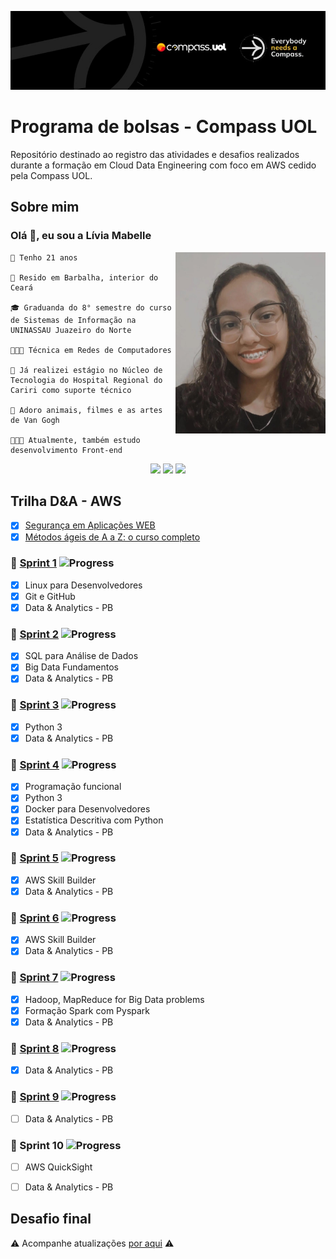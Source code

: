 ![Banner da Compass UOL](imagens/banner-compass.jpeg)

# Programa de bolsas - Compass UOL

Repositório destinado ao registro das atividades e desafios realizados durante a formação em Cloud Data Engineering com foco em AWS cedido pela Compass UOL. 


## Sobre mim

### Olá 👋, eu sou a **Lívia Mabelle**

<img align="right" src="imagens/minha-foto.jpeg" width="240"/>

```
🎂 Tenho 21 anos

📌 Resido em Barbalha, interior do Ceará

🎓 Graduanda do 8° semestre do curso de Sistemas de Informação na UNINASSAU Juazeiro do Norte

👩🏽‍🎓 Técnica em Redes de Computadores 

🏥 Já realizei estágio no Núcleo de Tecnologia do Hospital Regional do Cariri como suporte técnico

🌻 Adoro animais, filmes e as artes de Van Gogh

👩🏽‍💻 Atualmente, também estudo desenvolvimento Front-end

```

<div align="center"> 
  <a href = "mailto:liviamabelle@gmail.com"><img src="https://img.shields.io/badge/Gmail-D14836?style=for-the-badge&logo=gmail&logoColor=white" target="_blank"></a>
  <a href="https://www.linkedin.com/in/livia--alves" target="_blank"><img src="https://img.shields.io/badge/LinkedIn-0077B5?style=for-the-badge&logo=linkedin&logoColor=white" target="_blank"></a> 
  <a href="mailto:livia.alves.pb@compasso.com.br" target="_blank"><img src="https://img.shields.io/badge/Microsoft_Outlook-0078D4?style=for-the-badge&logo=microsoft-outlook&logoColor=white" target="_blank"></a> 
</div> 

## Trilha D&A - AWS 

- [x] [Segurança em Aplicações WEB](imagens/certificado-segurança-web.jpg)
- [x] [Métodos ágeis de A a Z: o curso completo](imagens/certificado-metodos-ageis.jpg)

### 🧩 [Sprint 1](sprint_1/README.md) ![Progress](https://progress-bar.dev/100/)


- [x] Linux para Desenvolvedores
- [x] Git e GitHub
- [X] Data & Analytics - PB

### 🧩 [Sprint 2](sprint_2/README.md) ![Progress](https://progress-bar.dev/100/)
- [x] SQL para Análise de Dados
- [x] Big Data Fundamentos 
- [x] Data & Analytics - PB

### 🧩 [Sprint 3](sprint_3/README.md) ![Progress](https://progress-bar.dev/100/)
- [x] Python 3
- [x] Data & Analytics - PB

### 🧩 [Sprint 4](sprint_4/README.md) ![Progress](https://progress-bar.dev/100/)
- [x] Programação funcional 
- [x] Python 3
- [x] Docker para Desenvolvedores
- [x] Estatística Descritiva com Python
- [x] Data & Analytics - PB

### 🧩 [Sprint 5](sprint_5/README.md) ![Progress](https://progress-bar.dev/100/)
- [x] AWS Skill Builder
- [x] Data & Analytics - PB

### 🧩 [Sprint 6](sprint_6/README.md) ![Progress](https://progress-bar.dev/100/)
- [x] AWS Skill Builder
- [x] Data & Analytics - PB

### 🧩 [Sprint 7](sprint_7/README.md) ![Progress](https://progress-bar.dev/100/)
- [x] Hadoop, MapReduce for Big Data problems
- [x] Formação Spark com Pyspark
- [x] Data & Analytics - PB

### 🧩 [Sprint 8](sprint_8/README.md) ![Progress](https://progress-bar.dev/100/)
- [x] Data & Analytics - PB

### 🧩 [Sprint 9](sprint_9/README.md) ![Progress](https://progress-bar.dev/33/)
- [ ] Data & Analytics - PB

### 🧩 Sprint 10 ![Progress](https://progress-bar.dev/0/)
- [ ] AWS QuickSight
- [ ] Data & Analytics - PB


## Desafio final

⚠️ Acompanhe atualizações [por aqui](desafio/README.md) ⚠️

#
